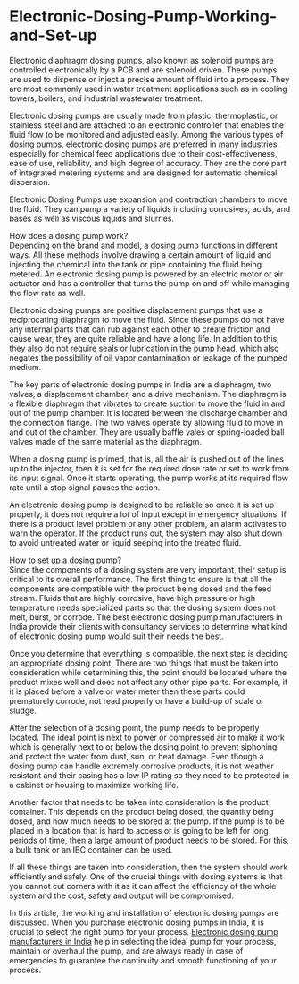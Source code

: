 # Electronic-Dosing-Pump-Working-and-Set-up
Electronic diaphragm dosing pumps, also known as solenoid pumps are controlled electronically by a PCB and are solenoid driven. These pumps are used to dispense or inject a precise amount of fluid into a process. They are most commonly used in water treatment applications such as in cooling towers, boilers, and industrial wastewater treatment. <br>

Electronic dosing pumps are usually made from plastic, thermoplastic, or stainless steel and are attached to an electronic controller that enables the fluid flow to be monitored and adjusted easily. Among the various types of dosing pumps, electronic dosing pumps are preferred in many industries, especially for chemical feed applications due to their cost-effectiveness, ease of use, reliability, and high degree of accuracy. They are the core part of integrated metering systems and are designed for automatic chemical dispersion. <br>

Electronic Dosing Pumps use expansion and contraction chambers to move the fluid. They can pump a variety of liquids including corrosives, acids, and bases as well as viscous liquids and slurries. <br>

How does a dosing pump work? <br>
Depending on the brand and model, a dosing pump functions in different ways. All these methods involve drawing a certain amount of liquid and injecting the chemical into the tank or pipe containing the fluid being metered. An electronic dosing pump is powered by an electric motor or air actuator and has a controller that turns the pump on and off while managing the flow rate as well. <br>

Electronic dosing pumps are positive displacement pumps that use a reciprocating diaphragm to move the fluid. Since these pumps do not have any internal parts that can rub against each other to create friction and cause wear, they are quite reliable and have a long life. In addition to this, they also do not require seals or lubrication in the pump head, which also negates the possibility of oil vapor contamination or leakage of the pumped medium. <br>

The key parts of electronic dosing pumps in India are a diaphragm, two valves, a displacement chamber, and a drive mechanism. The diaphragm is a flexible diaphragm that vibrates to create suction to move the fluid in and out of the pump chamber. It is located between the discharge chamber and the connection flange. The two valves operate by allowing fluid to move in and out of the chamber. They are usually baffle vales or spring-loaded ball valves made of the same material as the diaphragm. <br>

When a dosing pump is primed, that is, all the air is pushed out of the lines up to the injector, then it is set for the required dose rate or set to work from its input signal. Once it starts operating, the pump works at its required flow rate until a stop signal pauses the action. <br>

An electronic dosing pump is designed to be reliable so once it is set up properly, it does not require a lot of input except in emergency situations. If there is a product level problem or any other problem, an alarm activates to warn the operator. If the product runs out, the system may also shut down to avoid untreated water or liquid seeping into the treated fluid. <br>

How to set up a dosing pump? <br>
Since the components of a dosing system are very important, their setup is critical to its overall performance. The first thing to ensure is that all the components are compatible with the product being dosed and the feed stream. Fluids that are highly corrosive, have high pressure or high temperature needs specialized parts so that the dosing system does not melt, burst, or corrode. The best electronic dosing pump manufacturers in India provide their clients with consultancy services to determine what kind of electronic dosing pump would suit their needs the best. <br>

Once you determine that everything is compatible, the next step is deciding an appropriate dosing point. There are two things that must be taken into consideration while determining this, the point should be located where the product mixes well and does not affect any other pipe parts. For example, if it is placed before a valve or water meter then these parts could prematurely corrode, not read properly or have a build-up of scale or sludge. <br>

After the selection of a dosing point, the pump needs to be properly located. The ideal point is next to power or compressed air to make it work which is generally next to or below the dosing point to prevent siphoning and protect the water from dust, sun, or heat damage. Even though a dosing pump can handle extremely corrosive products, it is not weather resistant and their casing has a low IP rating so they need to be protected in a cabinet or housing to maximize working life. <br>

Another factor that needs to be taken into consideration is the product container. This depends on the product being dosed, the quantity being dosed, and how much needs to be stored at the pump. If the pump is to be placed in a location that is hard to access or is going to be left for long periods of time, then a large amount of product needs to be stored. For this, a bulk tank or an IBC container can be used. <br>

If all these things are taken into consideration, then the system should work efficiently and safely. One of the crucial things with dosing systems is that you cannot cut corners with it as it can affect the efficiency of the whole system and the cost, safety and output will be compromised. <br>

In this article, the working and installation of electronic dosing pumps are discussed. When you purchase electronic dosing pumps in India, it is crucial to select the right pump for your process. <a href="https://arvindkaigo.com/electronic-dosing-pumps.php">Electronic dosing pump manufacturers in India</a> help in selecting the ideal pump for your process, maintain or overhaul the pump, and are always ready in case of emergencies to guarantee the continuity and smooth functioning of your process. <br>
